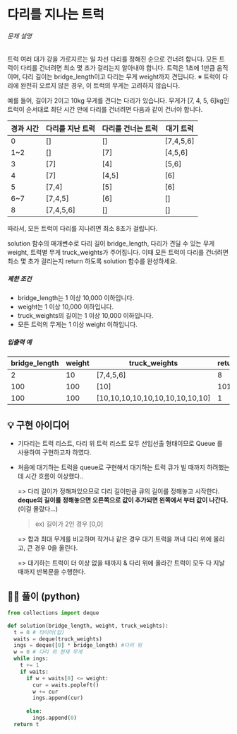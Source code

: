 # 다리를 지나는 트럭

###### 문제 설명

트럭 여러 대가 강을 가로지르는 일 차선 다리를 정해진 순으로 건너려 합니다. 모든 트럭이 다리를 건너려면 최소 몇 초가 걸리는지 알아내야 합니다. 트럭은 1초에 1만큼 움직이며, 다리 길이는 bridge_length이고 다리는 무게 weight까지 견딥니다.
※ 트럭이 다리에 완전히 오르지 않은 경우, 이 트럭의 무게는 고려하지 않습니다.

예를 들어, 길이가 2이고 10kg 무게를 견디는 다리가 있습니다. 무게가 [7, 4, 5, 6]kg인 트럭이 순서대로 최단 시간 안에 다리를 건너려면 다음과 같이 건너야 합니다.

| 경과 시간 | 다리를 지난 트럭 | 다리를 건너는 트럭 | 대기 트럭 |
| --------- | ---------------- | ------------------ | --------- |
| 0         | []               | []                 | [7,4,5,6] |
| 1~2       | []               | [7]                | [4,5,6]   |
| 3         | [7]              | [4]                | [5,6]     |
| 4         | [7]              | [4,5]              | [6]       |
| 5         | [7,4]            | [5]                | [6]       |
| 6~7       | [7,4,5]          | [6]                | []        |
| 8         | [7,4,5,6]        | []                 | []        |

따라서, 모든 트럭이 다리를 지나려면 최소 8초가 걸립니다.

solution 함수의 매개변수로 다리 길이 bridge_length, 다리가 견딜 수 있는 무게 weight, 트럭별 무게 truck_weights가 주어집니다. 이때 모든 트럭이 다리를 건너려면 최소 몇 초가 걸리는지 return 하도록 solution 함수를 완성하세요.

##### 제한 조건

- bridge_length는 1 이상 10,000 이하입니다.
- weight는 1 이상 10,000 이하입니다.
- truck_weights의 길이는 1 이상 10,000 이하입니다.
- 모든 트럭의 무게는 1 이상 weight 이하입니다.

##### 입출력 예

| bridge_length | weight | truck_weights                   | return |
| ------------- | ------ | ------------------------------- | ------ |
| 2             | 10     | [7,4,5,6]                       | 8      |
| 100           | 100    | [10]                            | 101    |
| 100           | 100    | [10,10,10,10,10,10,10,10,10,10] | 1      |





## 💡 구현 아이디어

- 기다리는 트럭 리스트, 다리 위 트럭 리스트 모두 선입선출 형태이므로 Queue 를 사용하여 구현하고자 하였다.

- 처음에 대기하는 트럭을 queue로 구현해서 대기하는 트럭 큐가 빌 때까지 하려했는데 시간 흐름이 이상했다.. 

  => 다리 길이가 정해져있으므로 다리 길이만큼 큐의 길이를 정해놓고 시작한다. **deque의 길이를 정해놓으면 오른쪽으로 값이 추가되면 왼쪽에서 부터 값이 나간다.** (이걸 몰랐다...)

  > ex) 길이가 2인 경우 [0,0]

  => 합과 최대 무게를 비교하며 작거나 같은 경우 대기 트럭을 꺼내 다리 위에 올리고,  큰 경우 0을 올린다.

  => 대기하는 트럭이 더 이상 없을 때까지 & 다리 위에 올라간 트럭이 모두 다 지날 때까지 반복문을 수행한다.

  





## 🙆‍♀️ 풀이 (python)

````python
from collections import deque

def solution(bridge_length, weight, truck_weights):
  t = 0 # 타이머(답)
  waits = deque(truck_weights)
  ings = deque([0] * bridge_length) #다리 위
  w = 0 # 다리 위 현재 무게
  while ings:
    t += 1
    if waits:
      if w + waits[0] <= weight:
        cur = waits.popleft()
        w += cur
        ings.append(cur)
        
      else:
        ings.append(0)
  return t
````

